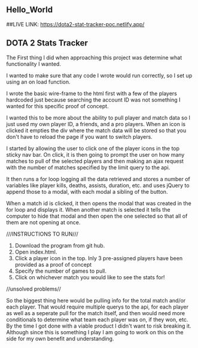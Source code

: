 ## Hello_World

##LIVE LINK: https://dota2-stat-tracker-poc.netlify.app/

## DOTA 2 Stats Tracker ##

The First thing I did when approaching this project was determine what functionality I wanted.

I wanted to make sure that any code I wrote would run correctly, so I set up
using an on load function.

I wrote the basic wire-frame to the html first with a few of the players hardcoded
just because searching the account ID was not something I wanted for this specific proof
of concept.

I wanted this to be more about the ability to pull player and match data so I just
used my own player ID, a friends, and a pro players. When an icon is clicked it
empties the div where the match data will be stored so that you don't have to
reload the page if you want to switch players.

I started by allowing the user to click one of the player icons in the top sticky nav bar.
On click, it is then going to prompt the user on how many matches to pull of the selected
players and then making an ajax request with the number of matches specified by
the limit query to the api.

It then runs a for loop logging all the data retrieved and stores a number of variables
like player kills, deaths, assists, duration, etc. and uses jQuery to append those to a modal,
with each modal a sibling of the button.

When a match id is clicked, it then opens the modal that was created in the for
loop and displays it. When another match is selected it tells the computer to
hide that modal and then open the one selected so that all of them are not opening at once.

///INSTRUCTIONS TO RUN///
1. Download the program from git hub.
2. Open index.html.
3. Click a player icon in the top. Inly 3 pre-assigned players have been provided as a proof of concept
4. Specify the number of games to pull.
5. Click on whichever match you would like to see the stats for!


//unsolved problems//

So the biggest thing here would be pulling info for the total match and/or each player.
That would require multiple querys to the api, for each player as well as a seperate
pull for the match itself, and then would need more conditionals to determine what team
each player was on, if they won, etc. By the time I got done with a viable product I didn't
want to risk breaking it. Although since this is something I play I am going to work on this
on the side for my own benefit and understanding.

